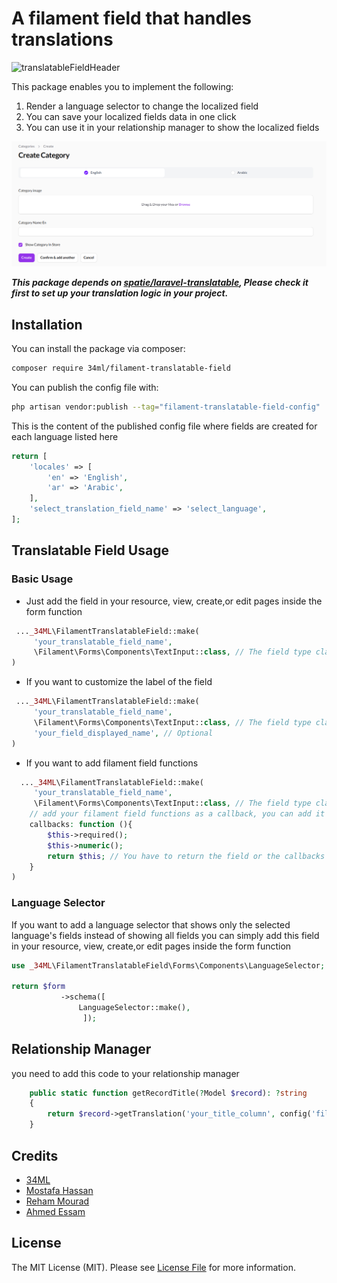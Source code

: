 # A filament field that handles translations
![translatableFieldHeader](resources/images/Filament-Translatable-Field.jpg)


This package enables you to implement the following:

1. Render a language selector to change the localized field
2. You can save your localized fields data in one click
3. You can use it in your relationship manager to show the localized fields

![translatableField](resources/images/FullComponent.png)


***This package depends on [spatie/laravel-translatable](https://github.com/spatie/laravel-translatable), Please check it first to set up your translation logic in your project.***
## Installation

You can install the package via composer:

```bash
composer require 34ml/filament-translatable-field
```

You can publish the config file with:

```bash
php artisan vendor:publish --tag="filament-translatable-field-config"
```

This is the content of the published config file where fields are created for each language listed here
```php
return [
    'locales' => [
        'en' => 'English',
        'ar' => 'Arabic',
    ],
    'select_translation_field_name' => 'select_language',
];
```

## Translatable Field Usage
### Basic Usage

* Just add the field in your resource, view, create,or edit pages inside the form function
```php
 ..._34ML\FilamentTranslatableField::make(
     'your_translatable_field_name',
     \Filament\Forms\Components\TextInput::class, // The field type class 
)
```
* If you want to customize the label of the field
```php
 ..._34ML\FilamentTranslatableField::make(
     'your_translatable_field_name',
     \Filament\Forms\Components\TextInput::class, // The field type class
     'your_field_displayed_name', // Optional
)
```

* If you want to add filament field functions
```php
  ..._34ML\FilamentTranslatableField::make(
     'your_translatable_field_name',
     \Filament\Forms\Components\TextInput::class, // The field type class 
    // add your filament field functions as a callback, you can add it as one function
    callbacks: function (){
        $this->required();
        $this->numeric();
        return $this; // You have to return the field or the callbacks won't work
    }
)
```

### Language Selector
If you want to add a language selector that shows only the selected language's fields instead of showing all fields 
you can simply add this field in your resource, view, create,or edit pages inside the form function

```php
use _34ML\FilamentTranslatableField\Forms\Components\LanguageSelector;

return $form
           ->schema([
               LanguageSelector::make(),
                ]);
```
## Relationship Manager
you need to add this code to your relationship manager
```php
    public static function getRecordTitle(?Model $record): ?string
    {
        return $record->getTranslation('your_title_column', config('filament-translatable-field.locales')[0]);
    }
```
## Credits

- [34ML](https://github.com/34ML)
- [Mostafa Hassan](https://github.com/MostafaHassan1)
- [Reham Mourad](https://github.com/RehamMourad)
- [Ahmed Essam](https://github.com/aessam13)

## License

The MIT License (MIT). Please see [License File](LICENSE.md) for more information.

